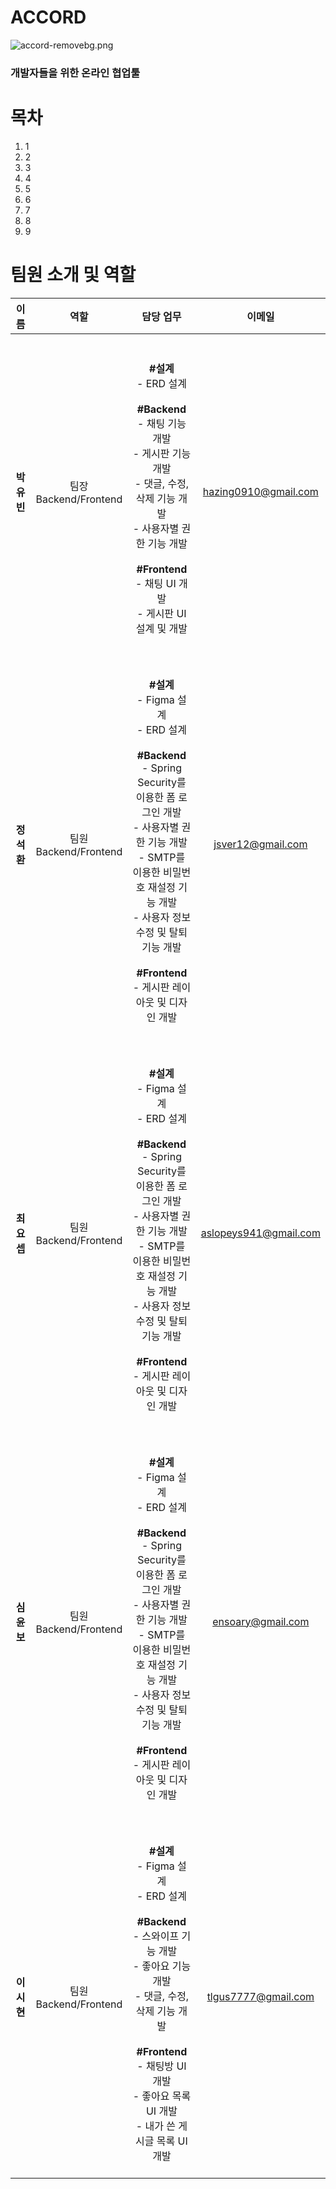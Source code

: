 # ACCORD
![accord-removebg.png](attachment:fc27ba58-a04e-4be9-a87d-eea32faf799d:accord-removebg.png)

### 개발자들을 위한 온라인 협업툴

# 목차
1. 1
2. 2
3. 3
4. 4
5. 5
6. 6
7. 7
8. 8
9. 9

# 팀원 소개 및 역할
<table>
<thead>
<tr>
<th style="text-align: center;">이름</th>
<th style="text-align: center;">역할</th>
<th style="text-align: center;">담당 업무</th>
<th style="text-align: center;">이메일</th>
</tr>
</thead>
<tbody>
<tr>
<td style="text-align: center;"><b>박유빈</b></td>
<td style="text-align: center;">팀장 <br> Backend/Frontend</td>
<td style="text-align: center;">
<b><br><br>#설계</b><br>- ERD 설계<br><br>
<b>#Backend</b><br>- 채팅 기능 개발<br>- 게시판 기능 개발<br>- 댓글, 수정, 삭제 기능 개발<br>- 사용자별 권한 기능 개발<br><br>
<b>#Frontend</b><br>- 채팅 UI 개발<br>- 게시판 UI 설계 및 개발<br> <br> 
</td>
<td style="text-align: center;"><a href="mailto:myh7754@naver.com">hazing0910@gmail.com</a></td>
</tr>
<tr>
<td style="text-align: center;"><b>정석환</b></td>
<td style="text-align: center;">팀원 <br> Backend/Frontend</td>
<td style="text-align: center;">
<b><br><br>#설계</b><br>- Figma 설계<br>- ERD 설계<br><br>
<b>#Backend</b><br>- Spring Security를 이용한 폼 로그인 개발<br>- 사용자별 권한 기능 개발<br>- SMTP를 이용한 비밀번호 재설정 기능 개발<br>- 사용자 정보 수정 및 탈퇴 기능 개발<br><br>
<b>#Frontend</b><br>- 게시판 레이아웃 및 디자인 개발<br> <br> 
</td>
<td style="text-align: center;"><a href="mailto:jane.smith@email.com">jsver12@gmail.com</a></td>
</tr>
<tr>
<td style="text-align: center;"><b>최요셉</b></td>
<td style="text-align: center;">팀원 <br> Backend/Frontend</td>
<td style="text-align: center;">
<b><br><br>#설계</b><br>- Figma 설계<br>- ERD 설계<br><br>
<b>#Backend</b><br>- Spring Security를 이용한 폼 로그인 개발<br>- 사용자별 권한 기능 개발<br>- SMTP를 이용한 비밀번호 재설정 기능 개발<br>- 사용자 정보 수정 및 탈퇴 기능 개발<br><br>
<b>#Frontend</b><br>- 게시판 레이아웃 및 디자인 개발<br> <br> 
</td>
<td style="text-align: center;"><a href="mailto:jane.smith@email.com">aslopeys941@gmail.com</a></td>
</tr>
<tr>
<td style="text-align: center;"><b>심윤보</b></td>
<td style="text-align: center;">팀원 <br> Backend/Frontend</td>
<td style="text-align: center;">
<b><br><br>#설계</b><br>- Figma 설계<br>- ERD 설계<br><br>
<b>#Backend</b><br>- Spring Security를 이용한 폼 로그인 개발<br>- 사용자별 권한 기능 개발<br>- SMTP를 이용한 비밀번호 재설정 기능 개발<br>- 사용자 정보 수정 및 탈퇴 기능 개발<br><br>
<b>#Frontend</b><br>- 게시판 레이아웃 및 디자인 개발<br> <br> 
</td>
<td style="text-align: center;"><a href="mailto:jane.smith@email.com">ensoary@gmail.com</a></td>
</tr>
<tr>
<td style="text-align: center;"><b>이시현</b></td>
<td style="text-align: center;">팀원 <br> Backend/Frontend</td>
<td style="text-align: center;">
<b><br><br>#설계</b><br>- Figma 설계<br>- ERD 설계<br><br>
<b>#Backend</b><br>- 스와이프 기능 개발<br>- 좋아요 기능 개발<br>- 댓글, 수정, 삭제 기능 개발<br><br>
<b>#Frontend</b><br>- 채팅방 UI 개발<br>- 좋아요 목록 UI 개발<br>- 내가 쓴 게시글 목록 UI 개발 <br> <br> 
</td>
<td style="text-align: center;"><a href="mailto:alice.johnson@email.com">tlgus7777@gmail.com</a></td>
</tr>
</tbody>
</table>
<br>
<br>
